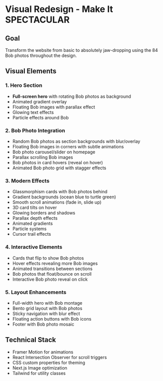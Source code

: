 # Visual Redesign - Make It SPECTACULAR

## Goal
Transform the website from basic to absolutely jaw-dropping using the 84 Bob photos throughout the design.

## Visual Elements

### 1. Hero Section
- **Full-screen hero** with rotating Bob photos as background
- Animated gradient overlay
- Floating Bob images with parallax effect
- Glowing text effects
- Particle effects around Bob

### 2. Bob Photo Integration
- Random Bob photos as section backgrounds with blur/overlay
- Floating Bob images in corners with subtle animations
- Bob photo carousel/slider on homepage
- Parallax scrolling Bob images
- Bob photos in card hovers (reveal on hover)
- Animated Bob photo grid with stagger effects

### 3. Modern Effects
- Glassmorphism cards with Bob photos behind
- Gradient backgrounds (ocean blue to turtle green)
- Smooth scroll animations (fade in, slide up)
- 3D card tilts on hover
- Glowing borders and shadows
- Parallax depth effects
- Animated gradients
- Particle systems
- Cursor trail effects

### 4. Interactive Elements
- Cards that flip to show Bob photos
- Hover effects revealing more Bob images
- Animated transitions between sections
- Bob photos that float/bounce on scroll
- Interactive Bob photo reveal on click

### 5. Layout Enhancements
- Full-width hero with Bob montage
- Bento grid layout with Bob photos
- Sticky navigation with blur effect
- Floating action buttons with Bob icons
- Footer with Bob photo mosaic

## Technical Stack
- Framer Motion for animations
- React Intersection Observer for scroll triggers
- CSS custom properties for theming
- Next.js Image optimization
- Tailwind for utility classes

